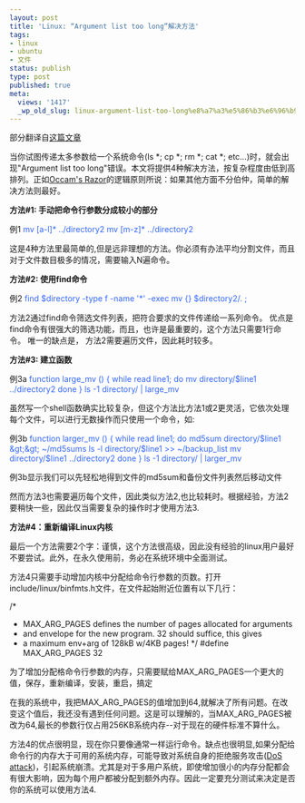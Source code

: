 ```yaml
---
layout: post
title: 'Linux: “Argument list too long”解决方法'
tags:
- linux
- ubuntu
- 文件
status: publish
type: post
published: true
meta:
  views: '1417'
  _wp_old_slug: linux-argument-list-too-long%e8%a7%a3%e5%86%b3%e6%96%b9%e6%b3%95
---
```

部分翻译自<a href="http://www.linuxjournal.com/article/6060" target="_blank">这篇文章</a>

当你试图传递太多参数给一个系统命令(ls *; cp *; rm *; cat *; etc...)时，就会出现"Argument list too long"错误。本文将提供4种解决方法，按复杂程度由低到高排列。正如<a href="http://en.wikipedia.org/wiki/Occam's_Razor" target="_blank">Occam's Razor</a>的逻辑原则所说：如果其他方面不分伯仲，简单的解决方法则最好。

<strong>方法#1: 手动把命令行参数分成较小的部分</strong>

例1
<font color="#3366ff"> mv [a-l]* ../directory2
mv [m-z]* ../directory2</font>

这是4种方法里最简单的,但是远非理想的方法。你必须有办法平均分割文件，而且对于文件数目极多的情况，需要输入N遍命令。

<strong>方法#2: 使用find命令</strong>

例2
<font color="#3366ff">find $directory -type f -name '*' -exec mv
{} $directory2/. ;</font>

方法2通过find命令筛选文件列表，把符合要求的文件传递给一系列命令。
优点是find命令有很强大的筛选功能，而且，也许是最重要的，这个方法只需要1行命令。
唯一的缺点是， 方法2需要遍历文件，因此耗时较多。

<!--more-->

<strong>方法#3: 建立函数</strong>

例3a<font color="#3366ff">
function large_mv ()
{       while read line1; do
mv directory/$line1 ../directory2
done
}
ls -1 directory/ | large_mv</font>

虽然写一个shell函数确实比较复杂，但这个方法比方法1或2更灵活，它依次处理每个文件，可以进行无数操作而只使用一个命令，如:

例3b
<font color="#3366ff">function larger_mv ()
{       while read line1; do
md5sum directory/$line1 &gt;&gt;  ~/md5sums
ls -l directory/$line1 &gt;&gt; ~/backup_list
mv directory/$line1 ../directory2
done
}
ls -1 directory/ | larger_mv</font>

例3b显示我们可以先轻松地得到文件的md5sum和备份文件列表然后移动文件

然而方法3也需要遍历每个文件，因此类似方法2,也比较耗时。根据经验，方法2要稍快一些，因此仅当需要复杂的操作时才使用方法3.

<strong>方法#4：重新编译Linux内核</strong>

最后一个方法需要2个字：谨慎，这个方法很高级，因此没有经验的linux用户最好不要尝试。此外，在永久使用前，务必在系统环境中全面测试。

方法4只需要手动增加内核中分配给命令行参数的页数。打开include/linux/binfmts.h文件，在文件起始附近位置有以下几行：

/*
* MAX_ARG_PAGES defines the number of pages allocated for   arguments
* and envelope for the new program. 32 should suffice, this gives
* a maximum env+arg of 128kB w/4KB pages!
*/
#define MAX_ARG_PAGES 32

为了增加分配格命令行参数的内存，只需要赋给MAX_ARG_PAGES一个更大的值，保存，重新编译，安装，重启，搞定

在我的系统中，我把MAX_ARG_PAGES的值增加到64,就解决了所有问题。在改变这个值后，我还没有遇到任何问题。这是可以理解的，当MAX_ARG_PAGES被改为64,最长的参数行仅占用256KB系统内存--对于现在的硬件标准不算什么。

方法4的优点很明显，现在你只要像通常一样运行命令。缺点也很明显,如果分配给命令行的内存大于可用的系统内存，可能导致对系统自身的拒绝服务攻击(<a href="http://en.wikipedia.org/wiki/Denial-of-service_attack" target="_blank">DoS attack</a>)，引起系统崩溃。尤其是对于多用户系统，即使增加很小的内存分配都会有很大影响，因为每个用户都被分配到额外内存。因此一定要充分测试来决定是否你的系统可以使用方法4.
